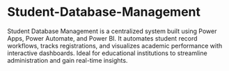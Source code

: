 # Student-Database-Management
Student Database Management is a centralized system built using Power Apps, Power Automate, and Power BI. It automates student record workflows, tracks registrations, and visualizes academic performance with interactive dashboards. Ideal for educational institutions to streamline administration and gain real-time insights.

